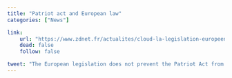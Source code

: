 ```yaml
---
title: "Patriot act and European law"
categories: ["News"]

link:
    url: "https://www.zdnet.fr/actualites/cloud-la-legislation-europeenne-n-est-pas-un-obstacle-au-patriot-act-39785209.htm"
    dead: false
    follow: false

tweet: "The European legislation does not prevent the Patriot Act from being applied."
---
```

